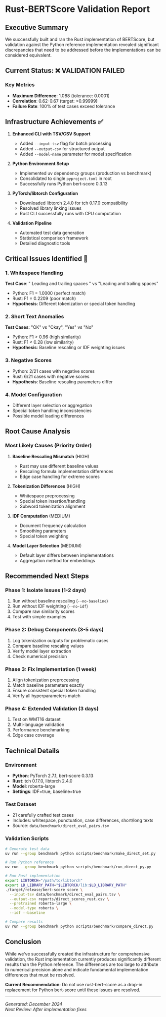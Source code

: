 # Rust-BERTScore Validation Report

## Executive Summary

We successfully built and ran the Rust implementation of BERTScore, but validation against the Python reference implementation revealed significant discrepancies that need to be addressed before the implementations can be considered equivalent.

## Current Status: ❌ VALIDATION FAILED

### Key Metrics
- **Maximum Difference**: 1.088 (tolerance: 0.0001)  
- **Correlation**: 0.62-0.67 (target: >0.99999)
- **Failure Rate**: 100% of test cases exceed tolerance

## Infrastructure Achievements ✅

1. **Enhanced CLI with TSV/CSV Support**
   - Added `--input-tsv` flag for batch processing
   - Added `--output-csv` for structured output
   - Added `--model-name` parameter for model specification

2. **Python Environment Setup**
   - Implemented uv dependency groups (production vs benchmark)
   - Consolidated to single `pyproject.toml` in root
   - Successfully runs Python bert-score 0.3.13

3. **PyTorch/libtorch Configuration**
   - Downloaded libtorch 2.4.0 for tch 0.17.0 compatibility
   - Resolved library linking issues
   - Rust CLI successfully runs with CPU computation

4. **Validation Pipeline**
   - Automated test data generation
   - Statistical comparison framework
   - Detailed diagnostic tools

## Critical Issues Identified 🔴

### 1. Whitespace Handling
**Test Case**: "   Leading and trailing spaces   " vs "Leading and trailing spaces"
- Python: F1 = 1.0000 (perfect match)
- Rust: F1 = 0.2209 (poor match)
- **Hypothesis**: Different tokenization or special token handling

### 2. Short Text Anomalies  
**Test Cases**: "OK" vs "Okay", "Yes" vs "No"
- Python: F1 > 0.96 (high similarity)
- Rust: F1 < 0.28 (low similarity)
- **Hypothesis**: Baseline rescaling or IDF weighting issues

### 3. Negative Scores
- Python: 2/21 cases with negative scores
- Rust: 6/21 cases with negative scores
- **Hypothesis**: Baseline rescaling parameters differ

### 4. Model Configuration
- Different layer selection or aggregation
- Special token handling inconsistencies
- Possible model loading differences

## Root Cause Analysis

### Most Likely Causes (Priority Order)

1. **Baseline Rescaling Mismatch** (HIGH)
   - Rust may use different baseline values
   - Rescaling formula implementation differences
   - Edge case handling for extreme scores

2. **Tokenization Differences** (HIGH)
   - Whitespace preprocessing
   - Special token insertion/handling
   - Subword tokenization alignment

3. **IDF Computation** (MEDIUM)
   - Document frequency calculation
   - Smoothing parameters
   - Special token weighting

4. **Model Layer Selection** (MEDIUM)
   - Default layer differs between implementations
   - Aggregation method for embeddings

## Recommended Next Steps

### Phase 1: Isolate Issues (1-2 days)
1. Run without baseline rescaling (`--no-baseline`)
2. Run without IDF weighting (`--no-idf`)
3. Compare raw similarity scores
4. Test with simple examples

### Phase 2: Debug Components (3-5 days)
1. Log tokenization outputs for problematic cases
2. Compare baseline rescaling values
3. Verify model layer extraction
4. Check numerical precision

### Phase 3: Fix Implementation (1 week)
1. Align tokenization preprocessing
2. Match baseline parameters exactly
3. Ensure consistent special token handling
4. Verify all hyperparameters match

### Phase 4: Extended Validation (3 days)
1. Test on WMT16 dataset
2. Multi-language validation
3. Performance benchmarking
4. Edge case coverage

## Technical Details

### Environment
- **Python**: PyTorch 2.7.1, bert-score 0.3.13
- **Rust**: tch 0.17.0, libtorch 2.4.0
- **Model**: roberta-large
- **Settings**: IDF=true, baseline=true

### Test Dataset
- 21 carefully crafted test cases
- Includes: whitespace, punctuation, case differences, short/long texts
- Source: `data/benchmark/direct_eval_pairs.tsv`

### Validation Scripts
```bash
# Generate test data
uv run --group benchmark python scripts/benchmark/make_direct_set.py

# Run Python reference
uv run --group benchmark python scripts/benchmark/run_direct_py.py

# Run Rust implementation  
export LIBTORCH="/path/to/libtorch"
export LD_LIBRARY_PATH="$LIBTORCH/lib:$LD_LIBRARY_PATH"
./target/release/bert-score score \
  --input-tsv data/benchmark/direct_eval_pairs.tsv \
  --output-csv reports/direct_scores_rust.csv \
  --pretrained roberta-large \
  --model-type roberta \
  --idf --baseline

# Compare results
uv run --group benchmark python scripts/benchmark/compare_direct.py
```

## Conclusion

While we've successfully created the infrastructure for comprehensive validation, the Rust implementation currently produces significantly different results than the Python reference. The differences are too large to attribute to numerical precision alone and indicate fundamental implementation differences that must be resolved.

**Current Recommendation**: Do not use rust-bert-score as a drop-in replacement for Python bert-score until these issues are resolved.

---
*Generated: December 2024*  
*Next Review: After implementation fixes*